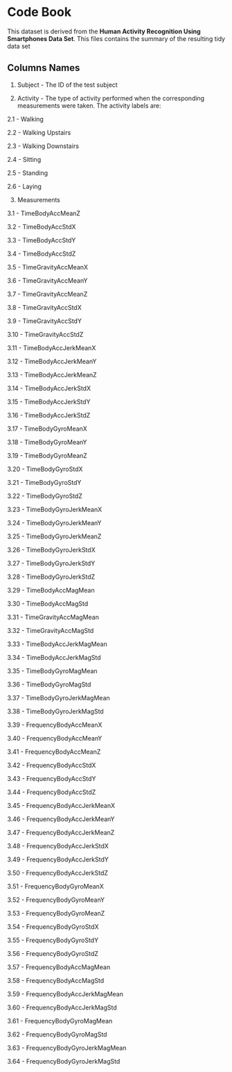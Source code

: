 # Code Book
This dataset is derived from the **Human Activity Recognition Using Smartphones Data Set**. This files contains the summary of the resulting tidy data set

## Columns Names

1. Subject - The ID of the test subject

2. Activity - The type of activity performed when the corresponding measurements were taken. The activity labels are:

2.1 - Walking

2.2 - Walking Upstairs

2.3 - Walking Downstairs

2.4 - Sitting

2.5 - Standing

2.6 - Laying

3. Measurements

3.1 - TimeBodyAccMeanZ

3.2 - TimeBodyAccStdX
 
3.3 - TimeBodyAccStdY
 
3.4 - TimeBodyAccStdZ
 
3.5 - TimeGravityAccMeanX
 
3.6 - TimeGravityAccMeanY
 
3.7 - TimeGravityAccMeanZ
 
3.8 - TimeGravityAccStdX
 
3.9 - TimeGravityAccStdY
 
3.10 - TimeGravityAccStdZ
 
3.11 - TimeBodyAccJerkMeanX
 
3.12 - TimeBodyAccJerkMeanY
 
3.13 - TimeBodyAccJerkMeanZ
 
3.14 - TimeBodyAccJerkStdX
 
3.15 - TimeBodyAccJerkStdY
 
3.16 - TimeBodyAccJerkStdZ
 
3.17 - TimeBodyGyroMeanX
 
3.18 - TimeBodyGyroMeanY
 
3.19 - TimeBodyGyroMeanZ
 
3.20 - TimeBodyGyroStdX
 
3.21 - TimeBodyGyroStdY
 
3.22 - TimeBodyGyroStdZ
 
3.23 - TimeBodyGyroJerkMeanX
 
3.24 - TimeBodyGyroJerkMeanY
 
3.25 - TimeBodyGyroJerkMeanZ
 
3.26 - TimeBodyGyroJerkStdX
 
3.27 - TimeBodyGyroJerkStdY
 
3.28 - TimeBodyGyroJerkStdZ
 
3.29 - TimeBodyAccMagMean
 
3.30 - TimeBodyAccMagStd
 
3.31 - TimeGravityAccMagMean
 
3.32 - TimeGravityAccMagStd
 
3.33 - TimeBodyAccJerkMagMean
 
3.34 - TimeBodyAccJerkMagStd
 
3.35 - TimeBodyGyroMagMean
 
3.36 - TimeBodyGyroMagStd
 
3.37 - TimeBodyGyroJerkMagMean
 
3.38 - TimeBodyGyroJerkMagStd
 
3.39 - FrequencyBodyAccMeanX
 
3.40 - FrequencyBodyAccMeanY
 
3.41 - FrequencyBodyAccMeanZ
 
3.42 - FrequencyBodyAccStdX
 
3.43 - FrequencyBodyAccStdY
 
3.44 - FrequencyBodyAccStdZ
 
3.45 - FrequencyBodyAccJerkMeanX
 
3.46 - FrequencyBodyAccJerkMeanY
 
3.47 - FrequencyBodyAccJerkMeanZ
 
3.48 - FrequencyBodyAccJerkStdX
 
3.49 - FrequencyBodyAccJerkStdY
 
3.50 - FrequencyBodyAccJerkStdZ
 
3.51 - FrequencyBodyGyroMeanX
 
3.52 - FrequencyBodyGyroMeanY
 
3.53 - FrequencyBodyGyroMeanZ
 
3.54 - FrequencyBodyGyroStdX
 
3.55 - FrequencyBodyGyroStdY
 
3.56 - FrequencyBodyGyroStdZ
 
3.57 - FrequencyBodyAccMagMean
 
3.58 - FrequencyBodyAccMagStd
 
3.59 - FrequencyBodyAccJerkMagMean
 
3.60 - FrequencyBodyAccJerkMagStd
 
3.61 - FrequencyBodyGyroMagMean
 
3.62 - FrequencyBodyGyroMagStd
 
3.63 - FrequencyBodyGyroJerkMagMean
 
3.64 - FrequencyBodyGyroJerkMagStd
